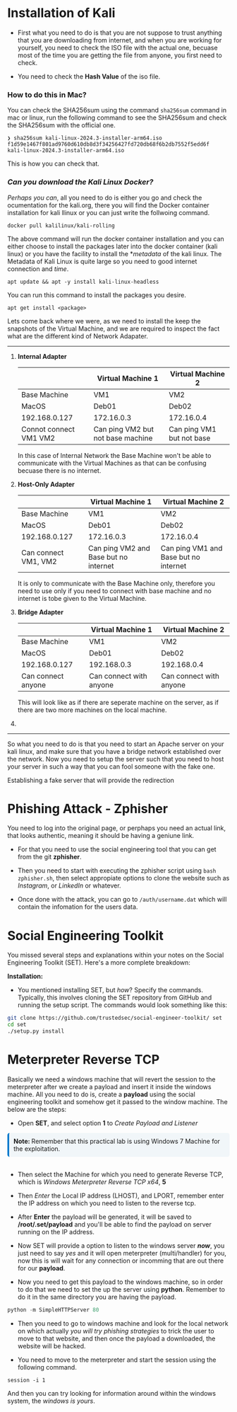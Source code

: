 # Installation of Kali

- First what you need to do is that you are not suppose to trust anything that you are downloading from internet, and when you are working for yourself, you need to check the ISO file with the actual one, becuase most of the time you are getting the file from anyone, you first need to check.

- You need to check the **Hash Value** of the iso file. 

### How to do this in Mac?

You can check the SHA256sum using the command `sha256sum` command in mac or linux, run the following command to see the SHA256sum and check the SHA256sum with the official one.

```
❯ sha256sum kali-linux-2024.3-installer-arm64.iso
f1d59e1467f801ad9760d610db8d3f34256427fd720db68f6b2db7552f5edd6f  kali-linux-2024.3-installer-arm64.iso
```

This is how you can check that.

### *Can you download the Kali Linux Docker?*

*Perhaps you can*, all you need to do is either you go and check the ocumentation for the kali.org, there you will find the Docker container installation for kali llinux or you can just write the follwoing command.

```
docker pull kalilinux/kali-rolling
```
The above command will run the docker container installation and you can either choose to install the packages later into the docker container (kali linux) or you have the facility to install the **metadata* of the kali linux. The Metadata of Kali Linux is quite large so you need to good internet connection and *time*.

```
apt update && apt -y install kali-linux-headless
```

You can run this command to install the packages you desire.

```
apt get install <package>
```


Lets come back where we were, as we need to install the keep the snapshots of the Virtual Machine, and we are required to inspect the fact what are the different kind of Network Adapater.

---

1. **Internal Adapter**

    | | Virtual Machine 1 | Virtual Machine 2 |
    |----------------------|-------------------|-------------------|
    | Base Machine | VM1  | VM2 |
    | MacOS  | Deb01  | Deb02  |
    | 192.168.0.127  | 172.16.0.3  | 172.16.0.4  |
    | Connot connect VM1 VM2| Can ping VM2 but not base machine | Can ping VM1 but not base |

    In this case of Internal Network the Base Machine won't be able to communicate with the Virtual Machines as that can be confusing becuase there is no internet.

2. **Host-Only Adapter**

    | | Virtual Machine 1 | Virtual Machine 2 |
    |----------------------|-------------------|-------------------|
    | Base Machine | VM1  | VM2 |
    | MacOS  | Deb01  | Deb02  |
    | 192.168.0.127  | 172.16.0.3  | 172.16.0.4  |
    | Can connect VM1, VM2 | Can ping VM2 and Base but no internet | Can ping VM1 and Base but no internet |

    It is only to communicate with the Base Machine only, therefore you need to use only if you need to connect with base machine and no internet is tobe given to the Virtual Machine.

3. **Bridge Adapter**

    | | Virtual Machine 1 | Virtual Machine 2 |
    |----------------------|-------------------|-------------------|
    | Base Machine | VM1  | VM2 |
    | MacOS  | Deb01  | Deb02  |
    | 192.168.0.127  | 192.168.0.3  | 192.168.0.4  |
    | Can connect anyone | Can connect with anyone | Can connect with anyone |

    This will look like as if there are seperate machine on the server, as if there are two more machines on the local machine.

4. 
---

So what you need to do is that you need to start an Apache server on your kali linux, and make sure that you have a bridge network established over the network. Now you need to setup the server such that you need to host your server in such a way that you can fool someone with the fake one. 

Establishing a fake server that will provide the redirection 


# Phishing Attack - Zphisher

You need to log into the original page, or perphaps you need an actual link, that looks authentic, meaning it should be having a geniune link.

- For that you need to use the social engineering tool that you can get from the git **zphisher**.

- Then you need to start with executing the zphisher script using `bash zphisher.sh`, then select appropiate options to clone the website such as *Instagram*, or *LinkedIn* or whatever.

- Once done with the attack, you can go to `/auth/username.dat` which will contain the infomation for the users data.

# Social Engineering Toolkit

You missed several steps and explanations within your notes on the Social Engineering Toolkit (SET). Here's a more complete breakdown:

**Installation:**

* You mentioned installing SET, but *how*?  Specify the commands.  Typically, this involves cloning the SET repository from GitHub and running the setup script.  The commands would look something like this:
```bash
git clone https://github.com/trustedsec/social-engineer-toolkit/ set
cd set
./setup.py install
```

# Meterpreter Reverse TCP

Basically we need a windows machine that will revert the session to the meterpreter after we create a payload and insert it inside the windows machine. All you need to do is, create a **payload** using the social engineering toolkit and somehow get it passed to the window machine. The below are the steps:

- Open **SET**, and select option **1** to *Create Payload and Listener*

<div style="border-left: 4px solid #007acc; background-color: #f1f6f9; padding: 10px; border-radius: 5px;">
<strong>Note: </strong> Remember that this practical lab is using Windows 7 Machine for the exploitation.
</div>
<br> 

- Then select the Machine for which you need to generate Reverse TCP, which is *Windows Meterpreter Reverse TCP x64*, **5**

- Then *Enter* the Local IP address (LHOST), and LPORT, remember enter the IP address on which you need to listen to the reverse tcp.

- After **Enter** the payload will be generated, it will be saved to **/root/.set/payload** and you'll be able to find the payload on server running on the IP address.

- Now SET will provide a option to listen to the windows server ***now***, you just need to say *yes* and it will open meterpreter (multi/handler) for you, now this is will wait for any connection or incomming that are out there for our **payload**. 
 
- Now you need to get this payload to the windows machine, so in order to do that we need to set the up the server using **python**. Remember to do it in the same directory you are having the payload.

```python
python -m SimpleHTTPServer 80
```

- Then you need to go to windows machine and look for the local network on which actually *you will try phishing strategies* to trick the user to move to that website, and then once the payload a downloaded, the website will be hacked.

- You need to move to the meterpreter and start the session using the following command.

```
session -i 1
```

And then you can try looking for information around within the windows system, the *windows is yours*.
                